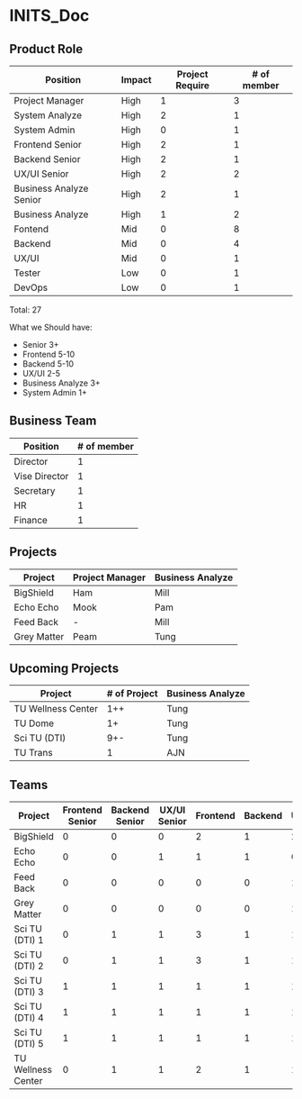 # INITS_Doc

## Product Role

| Position                | Impact | Project Require | # of member |
| ----------------------- | ------ | --------------- | ----------- |
| Project Manager         | High   | 1               | 3           |
| System Analyze          | High   | 2               | 1           |
| System Admin            | High   | 0               | 1           |
| Frontend Senior         | High   | 2               | 1           |
| Backend Senior          | High   | 2               | 1           |
| UX/UI Senior            | High   | 2               | 2           |
| Business Analyze Senior | High   | 2               | 1           |
| Business Analyze        | High   | 1               | 2           |
| Fontend                 | Mid    | 0               | 8           |
| Backend                 | Mid    | 0               | 4           |
| UX/UI                   | Mid    | 0               | 1           |
| Tester                  | Low    | 0               | 1           |
| DevOps                  | Low    | 0               | 1           |

Total: 27

What we Should have:
- Senior 3+
- Frontend 5-10
- Backend 5-10
- UX/UI 2-5
- Business Analyze 3+
- System Admin 1+
## Business Team

| Position      | # of member |
| ------------- | ----------- |
| Director      | 1           |
| Vise Director | 1           |
| Secretary     | 1           |
| HR            | 1           |
| Finance       | 1           |
## Projects

| Project     | Project Manager | Business Analyze |
| ----------- | --------------- | ---------------- |
| BigShield   | Ham             | Mill             |
| Echo Echo   | Mook            | Pam              |
| Feed Back   | -               | Mill             |
| Grey Matter | Peam            | Tung             |

## Upcoming Projects

| Project            | # of Project | Business Analyze |
| ------------------ | ------------ | ---------------- |
| TU Wellness Center | 1++          | Tung             |
| TU Dome            | 1+           | Tung             |
| Sci TU (DTI)       | 9+-          | Tung             |
| TU Trans           | 1            | AJN              |

## Teams

| Project            | Frontend Senior | Backend Senior | UX/UI Senior | Frontend | Backend | UX/UI | FullStack | Tester | Total |
| ------------------ | --------------- | -------------- | ------------ | -------- | ------- | ----- | --------- | ------ | ----- |
| BigShield          | 0               | 0              | 0            | 2        | 1       | 2     | 0         | 0      | 5     |
| Echo Echo          | 0               | 0              | 1            | 1        | 1       | 0     | 0         | 0      | 3     |
| Feed Back          | 0               | 0              | 0            | 0        | 0       | 1     | 2         | 1      | 4     |
| Grey Matter        | 0               | 0              | 0            | 0        | 0       | 1     | 2         | 0      | 3     |
| Sci TU (DTI) 1     | 0               | 1              | 1            | 3        | 1       | 1     | 0         | 0      | 7     |
| Sci TU (DTI) 2     | 0               | 1              | 1            | 3        | 1       | 1     | 0         | 0      | 7     |
| Sci TU (DTI) 3     | 1               | 1              | 1            | 1        | 1       | 1     | 0         | 0      | 6     |
| Sci TU (DTI) 4     | 1               | 1              | 1            | 1        | 1       | 1     | 0         | 0      | 6     |
| Sci TU (DTI) 5     | 1               | 1              | 1            | 1        | 1       | 1     | 0         | 0      | 6     |
| TU Wellness Center | 0               | 1              | 1            | 2        | 1       | 1     | 0         | 0      | 7     |

